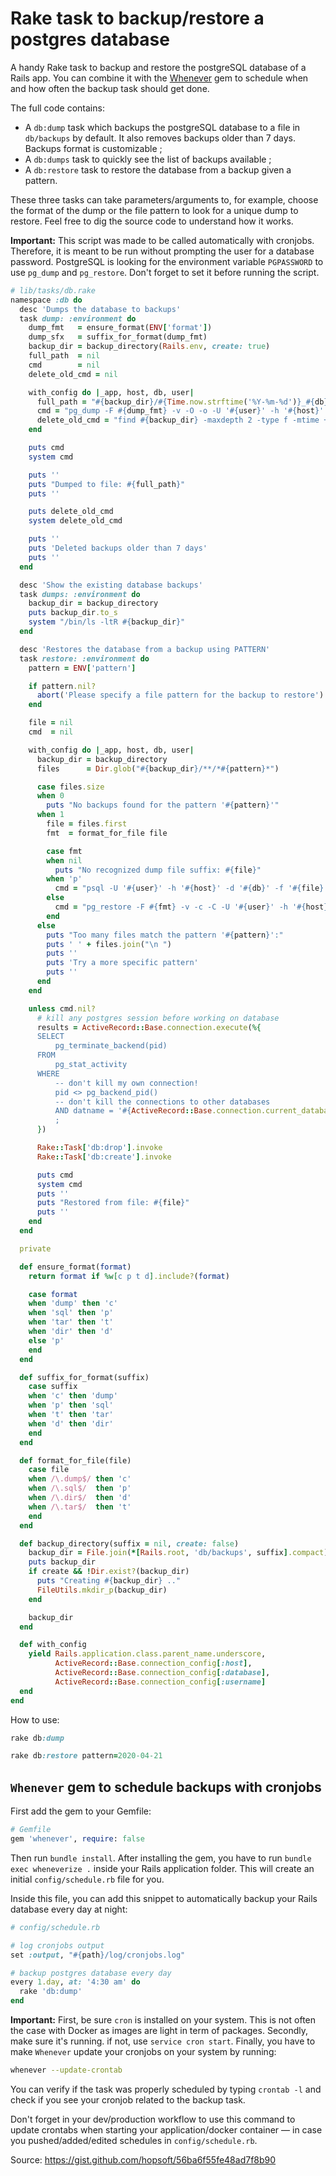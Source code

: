 # Rake task to backup/restore a postgres database 

A handy Rake task to backup and restore the postgreSQL database of a Rails app. You can combine it with the [Whenever](https://github/javan/whenever) gem to schedule when and how often the backup task should get done.

The full code contains:

* A `db:dump` task which backups the postgreSQL database to a file in
    `db/backups` by default. It also removes backups older than 7 days. Backups
    format is customizable ;
* A `db:dumps` task to quickly see the list of backups available ;
* A `db:restore` task to restore the database from a backup given a pattern.

These three tasks can take parameters/arguments to, for example, choose the
format of the dump or the file pattern to look for a unique dump to restore.
Feel free to dig the source code to understand how it works.

**Important:** This script was made to be called automatically with cronjobs.
Therefore, it is meant to be run without prompting the user for a database
password. PostgreSQL is looking for the environment variable `PGPASSWORD` to
use `pg_dump` and `pg_restore`. Don't forget to set it before running the
script.

```ruby
# lib/tasks/db.rake
namespace :db do
  desc 'Dumps the database to backups'
  task dump: :environment do
    dump_fmt   = ensure_format(ENV['format'])
    dump_sfx   = suffix_for_format(dump_fmt)
    backup_dir = backup_directory(Rails.env, create: true)
    full_path  = nil
    cmd        = nil
    delete_old_cmd = nil

    with_config do |_app, host, db, user|
      full_path = "#{backup_dir}/#{Time.now.strftime('%Y-%m-%d')}_#{db}.#{dump_sfx}"
      cmd = "pg_dump -F #{dump_fmt} -v -O -o -U '#{user}' -h '#{host}' -d '#{db}' -f '#{full_path}'"
      delete_old_cmd = "find #{backup_dir} -maxdepth 2 -type f -mtime +7 -exec rm -rf \"{}\" \\;"
    end

    puts cmd
    system cmd

    puts ''
    puts "Dumped to file: #{full_path}"
    puts ''

    puts delete_old_cmd
    system delete_old_cmd

    puts ''
    puts 'Deleted backups older than 7 days'
    puts ''
  end

  desc 'Show the existing database backups'
  task dumps: :environment do
    backup_dir = backup_directory
    puts backup_dir.to_s
    system "/bin/ls -ltR #{backup_dir}"
  end

  desc 'Restores the database from a backup using PATTERN'
  task restore: :environment do
    pattern = ENV['pattern']

    if pattern.nil?
      abort('Please specify a file pattern for the backup to restore')
    end

    file = nil
    cmd  = nil

    with_config do |_app, host, db, user|
      backup_dir = backup_directory
      files      = Dir.glob("#{backup_dir}/**/*#{pattern}*")

      case files.size
      when 0
        puts "No backups found for the pattern '#{pattern}'"
      when 1
        file = files.first
        fmt  = format_for_file file

        case fmt
        when nil
          puts "No recognized dump file suffix: #{file}"
        when 'p'
          cmd = "psql -U '#{user}' -h '#{host}' -d '#{db}' -f '#{file}'"
        else
          cmd = "pg_restore -F #{fmt} -v -c -C -U '#{user}' -h '#{host}' -d '#{db}' -f '#{file}'"
        end
      else
        puts "Too many files match the pattern '#{pattern}':"
        puts ' ' + files.join("\n ")
        puts ''
        puts 'Try a more specific pattern'
        puts ''
      end
    end

    unless cmd.nil?
      # kill any postgres session before working on database
      results = ActiveRecord::Base.connection.execute(%{
      SELECT
          pg_terminate_backend(pid)
      FROM
          pg_stat_activity
      WHERE
          -- don't kill my own connection!
          pid <> pg_backend_pid()
          -- don't kill the connections to other databases
          AND datname = '#{ActiveRecord::Base.connection.current_database}'
          ;
      })

      Rake::Task['db:drop'].invoke
      Rake::Task['db:create'].invoke

      puts cmd
      system cmd
      puts ''
      puts "Restored from file: #{file}"
      puts ''
    end
  end

  private

  def ensure_format(format)
    return format if %w[c p t d].include?(format)

    case format
    when 'dump' then 'c'
    when 'sql' then 'p'
    when 'tar' then 't'
    when 'dir' then 'd'
    else 'p'
    end
  end

  def suffix_for_format(suffix)
    case suffix
    when 'c' then 'dump'
    when 'p' then 'sql'
    when 't' then 'tar'
    when 'd' then 'dir'
    end
  end

  def format_for_file(file)
    case file
    when /\.dump$/ then 'c'
    when /\.sql$/  then 'p'
    when /\.dir$/  then 'd'
    when /\.tar$/  then 't'
    end
  end

  def backup_directory(suffix = nil, create: false)
    backup_dir = File.join(*[Rails.root, 'db/backups', suffix].compact)
    puts backup_dir
    if create && !Dir.exist?(backup_dir)
      puts "Creating #{backup_dir} .."
      FileUtils.mkdir_p(backup_dir)
    end

    backup_dir
  end

  def with_config
    yield Rails.application.class.parent_name.underscore,
          ActiveRecord::Base.connection_config[:host],
          ActiveRecord::Base.connection_config[:database],
          ActiveRecord::Base.connection_config[:username]
  end
end
```

How to use:

```ruby
rake db:dump

rake db:restore pattern=2020-04-21
```

## `Whenever` gem to schedule backups with cronjobs

First add the gem to your Gemfile:

```ruby
# Gemfile
gem 'whenever', require: false
```

Then run `bundle install`. After installing the gem, you have to run `bundle exec wheneverize .` inside your Rails application folder. This will create an initial `config/schedule.rb` file for you.

Inside this file, you can add this snippet to automatically backup your Rails database every day at night:

```ruby
# config/schedule.rb

# log cronjobs output
set :output, "#{path}/log/cronjobs.log"

# backup postgres database every day
every 1.day, at: '4:30 am' do
  rake 'db:dump'
end
```

**Important:** First, be sure `cron` is installed on your system. This is not often the case with Docker as images are light in term of packages. Secondly, make sure it's running. if not, use `service cron start`. Finally, you have to make `Whenever` update your cronjobs on your system by running:

```bash
whenever --update-crontab
```

You can verify if the task was properly scheduled by typing `crontab -l` and check if you see your cronjob related to the backup task.

Don't forget in your dev/production workflow to use this command to update crontabs when starting your application/docker container — in case you pushed/added/edited schedules in `config/schedule.rb`.

Source: https://gist.github.com/hopsoft/56ba6f55fe48ad7f8b90
